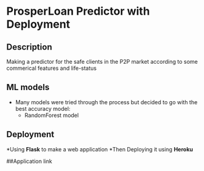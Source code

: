 # ProsperLoan Predictor with Deployment
## Description 
Making a predictor for the safe clients in the P2P market according to some commerical features and life-status 

## ML models 
* Many models were tried through the process but decided to go with the best accuracy model:
     * RandomForest model 
     
## Deployment 
*Using **Flask** to make a web application 
*Then Deploying it using **Heroku**

##Application link 

